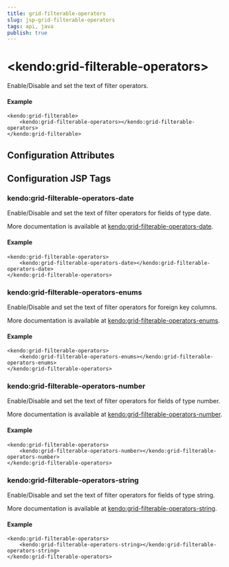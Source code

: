 ```yaml
---
title: grid-filterable-operators
slug: jsp-grid-filterable-operators
tags: api, java
publish: true
---
```


# \<kendo:grid-filterable-operators\>

Enable/Disable and set the text of filter operators.

#### Example
    <kendo:grid-filterable>
        <kendo:grid-filterable-operators></kendo:grid-filterable-operators>
    </kendo:grid-filterable>

## Configuration Attributes


##  Configuration JSP Tags

### kendo:grid-filterable-operators-date

Enable/Disable and set the text of filter operators for fields of type date.

More documentation is available at [kendo:grid-filterable-operators-date](grid/filterable-operators-date).

#### Example

    <kendo:grid-filterable-operators>
        <kendo:grid-filterable-operators-date></kendo:grid-filterable-operators-date>
    </kendo:grid-filterable-operators>

### kendo:grid-filterable-operators-enums

Enable/Disable and set the text of filter operators for foreign key columns.

More documentation is available at [kendo:grid-filterable-operators-enums](grid/filterable-operators-enums).

#### Example

    <kendo:grid-filterable-operators>
        <kendo:grid-filterable-operators-enums></kendo:grid-filterable-operators-enums>
    </kendo:grid-filterable-operators>

### kendo:grid-filterable-operators-number

Enable/Disable and set the text of filter operators for fields of type number.

More documentation is available at [kendo:grid-filterable-operators-number](grid/filterable-operators-number).

#### Example

    <kendo:grid-filterable-operators>
        <kendo:grid-filterable-operators-number></kendo:grid-filterable-operators-number>
    </kendo:grid-filterable-operators>

### kendo:grid-filterable-operators-string

Enable/Disable and set the text of filter operators for fields of type string.

More documentation is available at [kendo:grid-filterable-operators-string](grid/filterable-operators-string).

#### Example

    <kendo:grid-filterable-operators>
        <kendo:grid-filterable-operators-string></kendo:grid-filterable-operators-string>
    </kendo:grid-filterable-operators>

